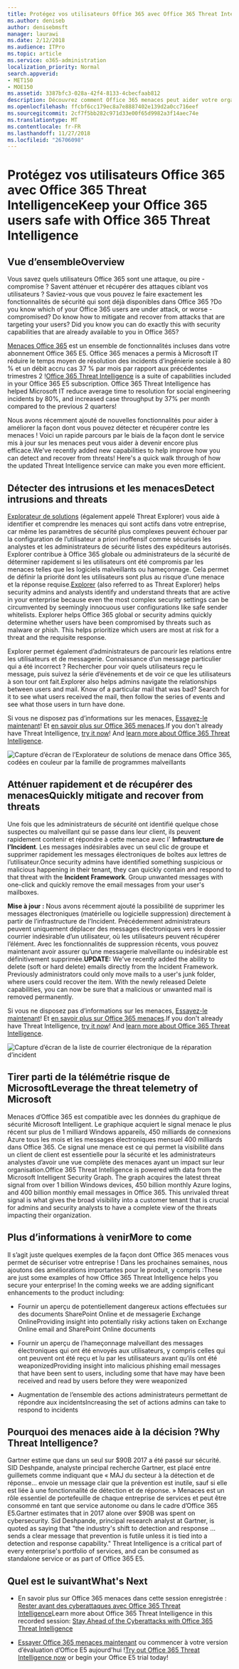 ```yaml
---
title: Protégez vos utilisateurs Office 365 avec Office 365 Threat Intelligence
ms.author: deniseb
author: denisebmsft
manager: laurawi
ms.date: 2/12/2018
ms.audience: ITPro
ms.topic: article
ms.service: o365-administration
localization_priority: Normal
search.appverid:
- MET150
- MOE150
ms.assetid: 3387bfc3-028a-42f4-8133-4cbecfaab812
description: Découvrez comment Office 365 menaces peut aider votre organisation à détecter des intrusions et les menaces et rapidement atténuer et récupérer contre les menaces.
ms.openlocfilehash: ffcbf6cc179ec8a7e8887402e139d2a0cc716eef
ms.sourcegitcommit: 2cf7f5bb282c971d33e00f65d9982a3f14aec74e
ms.translationtype: MT
ms.contentlocale: fr-FR
ms.lasthandoff: 11/27/2018
ms.locfileid: "26706098"
---
```

# <a name="keep-your-office-365-users-safe-with-office-365-threat-intelligence"></a><span data-ttu-id="f9cd6-103">Protégez vos utilisateurs Office 365 avec Office 365 Threat Intelligence</span><span class="sxs-lookup"><span data-stu-id="f9cd6-103">Keep your Office 365 users safe with Office 365 Threat Intelligence</span></span>

## <a name="overview"></a><span data-ttu-id="f9cd6-104">Vue d’ensemble</span><span class="sxs-lookup"><span data-stu-id="f9cd6-104">Overview</span></span>

<span data-ttu-id="f9cd6-p101">Vous savez quels utilisateurs Office 365 sont une attaque, ou pire - compromise ? Savent atténuer et récupérer des attaques ciblant vos utilisateurs ? Saviez-vous que vous pouvez le faire exactement les fonctionnalités de sécurité qui sont déjà disponibles dans Office 365 ?</span><span class="sxs-lookup"><span data-stu-id="f9cd6-p101">Do you know which of your Office 365 users are under attack, or worse - compromised? Do know how to mitigate and recover from attacks that are targeting your users? Did you know you can do exactly this with security capabilities that are already available to you in Office 365?</span></span> 
  
<span data-ttu-id="f9cd6-p102">[Menaces Office 365](office-365-ti.md) est un ensemble de fonctionnalités incluses dans votre abonnement Office 365 E5. Office 365 menaces a permis à Microsoft IT réduire le temps moyen de résolution des incidents d’ingénierie sociale à 80 % et un débit accru cas 37 % par mois par rapport aux précédentes trimestres 2 !</span><span class="sxs-lookup"><span data-stu-id="f9cd6-p102">[Office 365 Threat Intelligence](office-365-ti.md) is a suite of capabilities included in your Office 365 E5 subscription. Office 365 Threat Intelligence has helped Microsoft IT reduce average time to resolution for social engineering incidents by 80%, and increased case throughput by 37% per month compared to the previous 2 quarters!</span></span> 
  
<span data-ttu-id="f9cd6-p103">Nous avons récemment ajouté de nouvelles fonctionnalités pour aider à améliorer la façon dont vous pouvez détecter et récupérer contre les menaces ! Voici un rapide parcours par le biais de la façon dont le service mis à jour sur les menaces peut vous aider à devenir encore plus efficace.</span><span class="sxs-lookup"><span data-stu-id="f9cd6-p103">We've recently added new capabilities to help improve how you can detect and recover from threats! Here's a quick walk through of how the updated Threat Intelligence service can make you even more efficient.</span></span>
  
## <a name="detect-intrusions-and-threats"></a><span data-ttu-id="f9cd6-112">Détecter des intrusions et les menaces</span><span class="sxs-lookup"><span data-stu-id="f9cd6-112">Detect intrusions and threats</span></span>

<span data-ttu-id="f9cd6-p104">[Explorateur de solutions](use-explorer-in-security-and-compliance.md) (également appelé Threat Explorer) vous aide à identifier et comprendre les menaces qui sont actifs dans votre entreprise, car même les paramètres de sécurité plus complexes peuvent échouer par la configuration de l’utilisateur a priori inoffensif comme sécurisés les analystes et les administrateurs de sécurité listes des expéditeurs autorisés. Explorer contribue à Office 365 globale ou administrateurs de la sécurité de déterminer rapidement si les utilisateurs ont été compromis par les menaces telles que les logiciels malveillants ou hameçonnage. Cela permet de définir la priorité dont les utilisateurs sont plus au risque d’une menace et la réponse requise.</span><span class="sxs-lookup"><span data-stu-id="f9cd6-p104">[Explorer](use-explorer-in-security-and-compliance.md) (also referred to as Threat Explorer) helps security admins and analysts identify and understand threats that are active in your enterprise because even the most complex security settings can be circumvented by seemingly innocuous user configurations like safe sender whitelists. Explorer helps Office 365 global or security admins quickly determine whether users have been compromised by threats such as malware or phish. This helps prioritize which users are most at risk for a threat and the requisite response.</span></span> 
  
<span data-ttu-id="f9cd6-p105">Explorer permet également d’administrateurs de parcourir les relations entre les utilisateurs et de messagerie. Connaissance d’un message particulier qui a été incorrect ? Rechercher pour voir quels utilisateurs reçu le message, puis suivez la série d’événements et de voir ce que les utilisateurs à son tour ont fait.</span><span class="sxs-lookup"><span data-stu-id="f9cd6-p105">Explorer also helps admins navigate the relationships between users and mail. Know of a particular mail that was bad? Search for it to see what users received the mail, then follow the series of events and see what those users in turn have done.</span></span>

<span data-ttu-id="f9cd6-p106">Si vous ne disposez pas d’informations sur les menaces, [Essayez-le maintenant](https://aka.ms/tryo365threatintel3)! Et [en savoir plus sur Office 365 menaces](https://aka.ms/readmoreabouto365threatintel).</span><span class="sxs-lookup"><span data-stu-id="f9cd6-p106">If you don't already have Threat Intelligence, [try it now](https://aka.ms/tryo365threatintel3)! And [learn more about Office 365 Threat Intelligence](https://aka.ms/readmoreabouto365threatintel).</span></span>
  
![Capture d’écran de l’Explorateur de solutions de menace dans Office 365, codées en couleur par la famille de programmes malveillants](media/591338dd-252a-437d-b5f2-87aa42e74b0c.png)
  
## <a name="quickly-mitigate-and-recover-from-threats"></a><span data-ttu-id="f9cd6-122">Atténuer rapidement et de récupérer des menaces</span><span class="sxs-lookup"><span data-stu-id="f9cd6-122">Quickly mitigate and recover from threats</span></span>

<span data-ttu-id="f9cd6-p107">Une fois que les administrateurs de sécurité ont identifié quelque chose suspectes ou malveillant qui se passe dans leur client, ils peuvent rapidement contenir et répondre à cette menace avec l' **Infrastructure de l’Incident**. Les messages indésirables avec un seul clic de groupe et supprimer rapidement les messages électroniques de boîtes aux lettres de l’utilisateur.</span><span class="sxs-lookup"><span data-stu-id="f9cd6-p107">Once security admins have identified something suspicious or malicious happening in their tenant, they can quickly contain and respond to that threat with the **Incident Framework**. Group unwanted messages with one-click and quickly remove the email messages from your user's mailboxes.</span></span> 
  
 <span data-ttu-id="f9cd6-p108">**Mise à jour :** Nous avons récemment ajouté la possibilité de supprimer les messages électroniques (matérielle ou logicielle suppression) directement à partir de l’infrastructure de l’Incident. Précédemment administrateurs peuvent uniquement déplacer des messages électroniques vers le dossier courrier indésirable d’un utilisateur, où les utilisateurs peuvent récupérer l’élément. Avec les fonctionnalités de suppression récents, vous pouvez maintenant avoir assurer qu’une messagerie malveillante ou indésirable est définitivement supprimée.</span><span class="sxs-lookup"><span data-stu-id="f9cd6-p108">**UPDATE:** We've recently added the ability to delete (soft or hard delete) emails directly from the Incident Framework. Previously administrators could only move mails to a user's junk folder, where users could recover the item. With the newly released Delete capabilities, you can now be sure that a malicious or unwanted mail is removed permanently.</span></span> 
  
<span data-ttu-id="f9cd6-p109">Si vous ne disposez pas d’informations sur les menaces, [Essayez-le maintenant](https://aka.ms/tryo365threatintel3)! Et [en savoir plus sur Office 365 menaces](https://aka.ms/readmoreabouto365threatintel).</span><span class="sxs-lookup"><span data-stu-id="f9cd6-p109">If you don't already have Threat Intelligence, [try it now](https://aka.ms/tryo365threatintel3)! And [learn more about Office 365 Threat Intelligence](https://aka.ms/readmoreabouto365threatintel).</span></span>
  
![Capture d’écran de la liste de courrier électronique de la réparation d’incident](media/9d8452d3-d8d2-4b26-81f9-76396e08dd17.png)
  
## <a name="leverage-the-threat-telemetry-of-microsoft"></a><span data-ttu-id="f9cd6-131">Tirer parti de la télémétrie risque de Microsoft</span><span class="sxs-lookup"><span data-stu-id="f9cd6-131">Leverage the threat telemetry of Microsoft</span></span>

<span data-ttu-id="f9cd6-p110">Menaces d’Office 365 est compatible avec les données du graphique de sécurité Microsoft Intelligent. Le graphique acquiert le signal menace le plus récent sur plus de 1 milliard Windows appareils, 450 milliards de connexions Azure tous les mois et les messages électroniques mensuel 400 milliards dans Office 365. Ce signal une menace est ce qui permet la visibilité dans un client de client est essentielle pour la sécurité et les administrateurs analystes d’avoir une vue complète des menaces ayant un impact sur leur organisation.</span><span class="sxs-lookup"><span data-stu-id="f9cd6-p110">Office 365 Threat Intelligence is powered with data from the Microsoft Intelligent Security Graph. The graph acquires the latest threat signal from over 1 billion Windows devices, 450 billion monthly Azure logins, and 400 billion monthly email messages in Office 365. This unrivaled threat signal is what gives the broad visibility into a customer tenant that is crucial for admins and security analysts to have a complete view of the threats impacting their organization.</span></span> 
  
## <a name="more-to-come"></a><span data-ttu-id="f9cd6-135">Plus d’informations à venir</span><span class="sxs-lookup"><span data-stu-id="f9cd6-135">More to come</span></span>

<span data-ttu-id="f9cd6-p111">Il s’agit juste quelques exemples de la façon dont Office 365 menaces vous permet de sécuriser votre entreprise ! Dans les prochaines semaines, nous ajoutons des améliorations importantes pour le produit, y compris :</span><span class="sxs-lookup"><span data-stu-id="f9cd6-p111">These are just some examples of how Office 365 Threat Intelligence helps you secure your enterprise! In the coming weeks we are adding significant enhancements to the product including:</span></span>
  
- <span data-ttu-id="f9cd6-138">Fournir un aperçu de potentiellement dangereux actions effectuées sur des documents SharePoint Online et de messagerie Exchange Online</span><span class="sxs-lookup"><span data-stu-id="f9cd6-138">Providing insight into potentially risky actions taken on Exchange Online email and SharePoint Online documents</span></span>
    
- <span data-ttu-id="f9cd6-139">Fournir un aperçu de l’hameçonnage malveillant des messages électroniques qui ont été envoyés aux utilisateurs, y compris celles qui ont peuvent ont été reçu et lu par les utilisateurs avant qu’ils ont été weaponized</span><span class="sxs-lookup"><span data-stu-id="f9cd6-139">Providing insight into malicious phishing email messages that have been sent to users, including some that have may have been received and read by users before they were weaponized</span></span>
    
- <span data-ttu-id="f9cd6-140">Augmentation de l’ensemble des actions administrateurs permettant de répondre aux incidents</span><span class="sxs-lookup"><span data-stu-id="f9cd6-140">Increasing the set of actions admins can take to respond to incidents</span></span>
    
## <a name="why-threat-intelligence"></a><span data-ttu-id="f9cd6-141">Pourquoi des menaces aide à la décision ?</span><span class="sxs-lookup"><span data-stu-id="f9cd6-141">Why Threat Intelligence?</span></span>

<span data-ttu-id="f9cd6-p112">Gartner estime que dans un seul sur $90B 2017 a été passé sur sécurité. SID Deshpande, analyste principal recherche Gartner, est placé entre guillemets comme indiquant que « MAJ du secteur à la détection et de réponse... envoie un message clair que la prévention est inutile, sauf si elle est liée à une fonctionnalité de détection et de réponse. » Menaces est un rôle essentiel de portefeuille de chaque entreprise de services et peut être consommé en tant que service autonome ou dans le cadre d’Office 365 E5.</span><span class="sxs-lookup"><span data-stu-id="f9cd6-p112">Gartner estimates that in 2017 alone over $90B was spent on cybersecurity. Sid Deshpande, principal research analyst at Gartner, is quoted as saying that "the industry's shift to detection and response … sends a clear message that prevention is futile unless it is tied into a detection and response capability." Threat Intelligence is a critical part of every enterprise's portfolio of services, and can be consumed as standalone service or as part of Office 365 E5.</span></span>
  
## <a name="whats-next"></a><span data-ttu-id="f9cd6-146">Quel est le suivant</span><span class="sxs-lookup"><span data-stu-id="f9cd6-146">What's Next</span></span>

- <span data-ttu-id="f9cd6-147">En savoir plus sur Office 365 menaces dans cette session enregistrée : [Rester avant des cyberattaques avec Office 365 Threat Intelligence](https://myignite.microsoft.com/videos/53723)</span><span class="sxs-lookup"><span data-stu-id="f9cd6-147">Learn more about Office 365 Threat Intelligence in this recorded session: [Stay Ahead of the Cyberattacks with Office 365 Threat Intelligence](https://myignite.microsoft.com/videos/53723)</span></span>
    
- <span data-ttu-id="f9cd6-148">[Essayer Office 365 menaces maintenant](https://aka.ms/tryo365threatintel3) ou commencer à votre version d’évaluation d’Office E5 aujourd'hui !</span><span class="sxs-lookup"><span data-stu-id="f9cd6-148">[Try out Office 365 Threat Intelligence now](https://aka.ms/tryo365threatintel3) or begin your Office E5 trial today!</span></span> 
    

